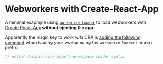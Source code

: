 # Webworkers with Create-React-App


A minimal exapmple using [`workerize-loader`](https://github.com/developit/workerize-loader) to load webworkers with
[Create React App](https://github.com/facebook/create-react-app) **without ejecting the app**.

Apparently the magic key to work with CRA is [adding the following comment](https://github.com/developit/workerize-loader/issues/5#issuecomment-357239203) when loading your worker using the `workerize-loader!` import prefix:

```js
// eslint-disable-line import/no-webpack-loader-syntax
```
